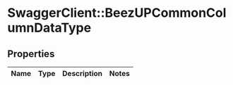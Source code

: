 # SwaggerClient::BeezUPCommonColumnDataType

## Properties
Name | Type | Description | Notes
------------ | ------------- | ------------- | -------------



